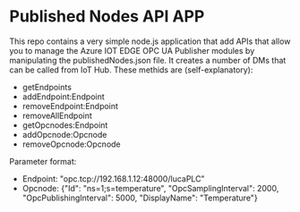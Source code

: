 # Published Nodes API APP

This repo contains a very simple node.js application that add APIs that allow you to manage the Azure IOT EDGE OPC UA Publisher modules by manipulating the publishedNodes.json file.
It creates a number of DMs that can be called from IoT Hub. These methids are (self-explanatory):  

- getEndpoints
- addEndpoint:Endpoint
- removeEndpoint:Endpoint
- removeAllEndpoint
- getOpcnodes:Endpoint
- addOpcnode:Opcnode
- removeOpcnode:Opcnode

Parameter format:  

- Endpoint: "opc.tcp://192.168.1.12:48000/lucaPLC"
- Opcnode:  {"Id": "ns=1;s=temperature", "OpcSamplingInterval": 2000, "OpcPublishingInterval": 5000, "DisplayName": "Temperature"}